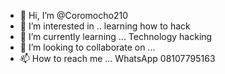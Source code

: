 - 👋 Hi, I’m @Coromocho210
- 👀 I’m interested in .. learning how to hack
- 🌱 I’m currently learning ... Technology hacking
- 💞️ I’m looking to collaborate on ...
- 📫 How to reach me ...  WhatsApp 08107795163

<!---
Coromocho210/Coromocho210 is a ✨ special ✨ repository because its `README.md` (this file) appears on your GitHub profile.
You can click the Preview link to take a look at your changes.
--->
